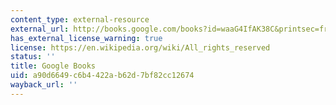 ```yaml
---
content_type: external-resource
external_url: http://books.google.com/books?id=waaG4IfAK38C&printsec=frontcover
has_external_license_warning: true
license: https://en.wikipedia.org/wiki/All_rights_reserved
status: ''
title: Google Books
uid: a90d6649-c6b4-422a-b62d-7bf82cc12674
wayback_url: ''
---
```


